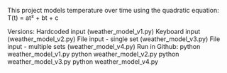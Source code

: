 This project models temperature over time using the quadratic equation:
T(t) = at² + bt + c

Versions:
Hardcoded input (weather_model_v1.py)
Keyboard input (weather_model_v2.py)
File input - single set (weather_model_v3.py)
File input - multiple sets (weather_model_v4.py)
Run in Github:
python weather_model_v1.py
python weather_model_v2.py
python weather_model_v3.py
python weather_model_v4.py
